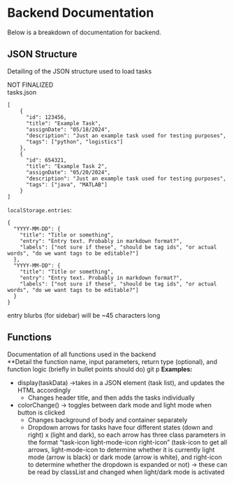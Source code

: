 # **Backend Documentation**
Below is a breakdown of documentation for backend.

## **JSON Structure**
Detailing of the JSON structure used to load tasks

NOT FINALIZED \
tasks.json
```
[
    {
      "id": 123456,
      "title": "Example Task",
      "assignDate": "05/18/2024",
      "description": "Just an example task used for testing purposes",
      "tags": ["python", "logistics"]
    },
    {
      "id": 654321,
      "title": "Example Task 2",
      "assignDate": "05/20/2024",
      "description": "Just an example task used for testing purposes",
      "tags": ["java", "MATLAB"]
    }
]
```

`localStorage.entries`:
```
{
  "YYYY-MM-DD": {
    "title": "Title or something",
    "entry": "Entry text. Probably in markdown format?",
    "labels": ["not sure if these", "should be tag ids", "or actual words", "do we want tags to be editable?"]
  },
  "YYYY-MM-DD": {
    "title": "Title or something",
    "entry": "Entry text. Probably in markdown format?",
    "labels": ["not sure if these", "should be tag ids", "or actual words", "do we want tags to be editable?"]
  }
}
```

entry blurbs (for sidebar) will be ~45 characters long

## **Functions**
Documentation of all functions used in the backend \
**Detail the function name, input parameters, return type (optional), and function logic (briefly in bullet points should do)
git p
**Examples:**
- display(taskData) →takes in a JSON element (task list), and updates the HTML accordingly
  - Changes header title, and then adds the tasks individually 
- colorChange() → toggles between dark mode and light mode when button is clicked
  - Changes background of body and container separately
  - Dropdown arrows for tasks have four different states (down and right) x (light and dark), so each arrow has three class parameters in the format “task-icon light-mode-icon right-icon” (task-icon to get all arrows, light-mode-icon to determine whether it is currently light mode (arrow is black) or dark mode (arrow is white), and right-icon to determine whether the dropdown is expanded or not) → these can be read by classList and changed when light/dark mode is activated